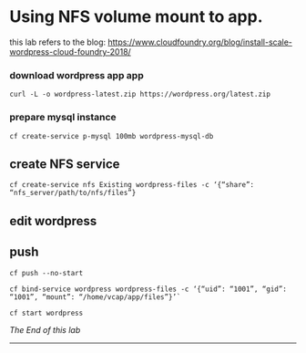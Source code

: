 # Using NFS volume mount to app.
this lab refers to the blog: https://www.cloudfoundry.org/blog/install-scale-wordpress-cloud-foundry-2018/

###  download wordpress app app
```
curl -L -o wordpress-latest.zip https://wordpress.org/latest.zip
```
### prepare mysql instance
```
cf create-service p-mysql 100mb wordpress-mysql-db
```

## create NFS service
```
cf create-service nfs Existing wordpress-files -c ‘{“share”: “nfs_server/path/to/nfs/files”}
```

## edit wordpress


## push

```
cf push --no-start

cf bind-service wordpress wordpress-files -c ‘{“uid”: “1001”, “gid”: “1001”, “mount”: “/home/vcap/app/files”}’`

cf start wordpress
```

*The End of this lab*

---